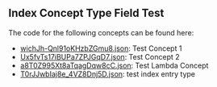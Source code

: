 ## Index Concept Type Field Test

The code for the following concepts can be found here: 

- [wichJh\-Qnl91oKHzbZGmu8.json](wichJh-Qnl91oKHzbZGmu8.json): Test Concept 1
- [Ux5fvTs17iBUPa7ZPJGqD7.json](Ux5fvTs17iBUPa7ZPJGqD7.json): Test Concept 2
- [a8T0Z995Xt8aTqagDqw8cC.json](a8T0Z995Xt8aTqagDqw8cC.json): Test Lambda Concept
- [T0rJJwbIaj8e\_4VZ8Dnj5D.json](T0rJJwbIaj8e_4VZ8Dnj5D.json): test index entry type
